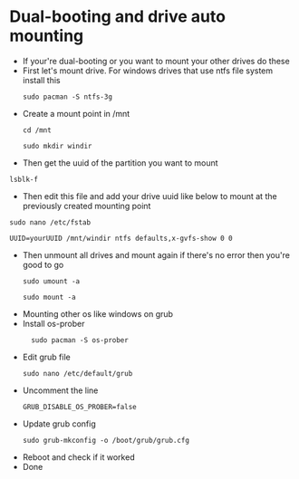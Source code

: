 # Dual-booting and drive auto mounting
* If your're dual-booting or you want to mount your other drives do these
* First let's mount drive. For windows drives that use ntfs file system install this
  ```
  sudo pacman -S ntfs-3g
  ```
* Create a mount point in /mnt
  ```
  cd /mnt
  ```
  ```
  sudo mkdir windir
  ```
* Then get the uuid of the partition you want to mount
 ```
lsblk-f
```
* Then edit this file and add your drive uuid like below to mount at the previously created mounting point
 ```
sudo nano /etc/fstab
```
 ```
 UUID=yourUUID /mnt/windir ntfs defaults,x-gvfs-show 0 0 
 ```
* Then unmount all drives and mount again if there's no error then you're good to go
  ```
  sudo umount -a
  ```
  ```
  sudo mount -a
  ```
* Mounting other os like windows on grub
* Install os-prober
  ```
    sudo pacman -S os-prober
  ```
* Edit grub file
  ```
  sudo nano /etc/default/grub
  ```  
* Uncomment the line
  ```
  GRUB_DISABLE_OS_PROBER=false
  ```
* Update grub config
  ```
  sudo grub-mkconfig -o /boot/grub/grub.cfg
  ```
* Reboot and check if it worked
* Done

        
